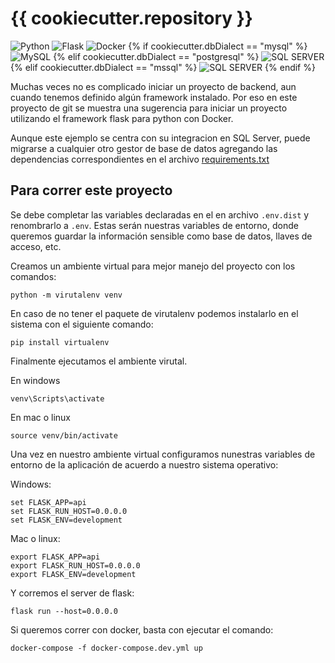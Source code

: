 # {{ cookiecutter.repository }}
![Python](https://img.shields.io/badge/Python-3776AB?style=for-the-badge&logo=python&logoColor=white)
![Flask](https://img.shields.io/badge/flask-%23000.svg?style=for-the-badge&logo=flask&logoColor=white)
![Docker](https://img.shields.io/badge/Docker-2CA5E0?style=for-the-badge&logo=docker&logoColor=white)
{% if cookiecutter.dbDialect == "mysql" %}
![MySQL](https://img.shields.io/badge/MySQL-005C84?style=for-the-badge&logo=mysql&logoColor=white)
{% elif cookiecutter.dbDialect == "postgresql"  %}
![SQL SERVER](https://img.shields.io/badge/PostgreSQL-316192?style=for-the-badge&logo=postgresql&logoColor=white)
{% elif cookiecutter.dbDialect == "mssql"  %}
![SQL SERVER](https://img.shields.io/badge/Microsoft%20SQL%20Server-CC2927?style=for-the-badge&logo=microsoft%20sql%20server&logoColor=white)
{% endif %}


Muchas veces no es complicado iniciar un proyecto de backend, aun cuando tenemos definido algún framework instalado. Por eso en este proyecto de git se muestra una sugerencia para iniciar un proyecto utilizando el framework flask para python con Docker.

Aunque este ejemplo se centra con su integracion en SQL Server, puede migrarse a cualquier otro gestor de base de datos agregando las dependencias correspondientes en el archivo [requirements.txt](requirements.txt)

## Para correr este proyecto
Se debe completar las variables declaradas en el en archivo `.env.dist` y renombrarlo a `.env`. Estas serán nuestras variables de entorno, donde queremos guardar la información sensible como base de datos, llaves de acceso, etc.

Creamos un ambiente virtual para mejor manejo del proyecto con los comandos:

```
python -m virutalenv venv
```

En caso de no tener el paquete de virutalenv podemos instalarlo en el sistema con el siguiente comando:
```
pip install virtualenv
```

Finalmente ejecutamos el ambiente virutal.

En windows
```
venv\Scripts\activate
```

En mac o linux
```
source venv/bin/activate
```

Una vez en nuestro ambiente virtual configuramos nunestras variables de entorno de la aplicación de acuerdo a nuestro sistema operativo:

Windows:
```
set FLASK_APP=api
set FLASK_RUN_HOST=0.0.0.0
set FLASK_ENV=development 
```

Mac o linux:
```
export FLASK_APP=api
export FLASK_RUN_HOST=0.0.0.0
export FLASK_ENV=development 
```

Y corremos el server de flask:
```
flask run --host=0.0.0.0
```

Si queremos correr con docker, basta con ejecutar el comando:

```
docker-compose -f docker-compose.dev.yml up
```


